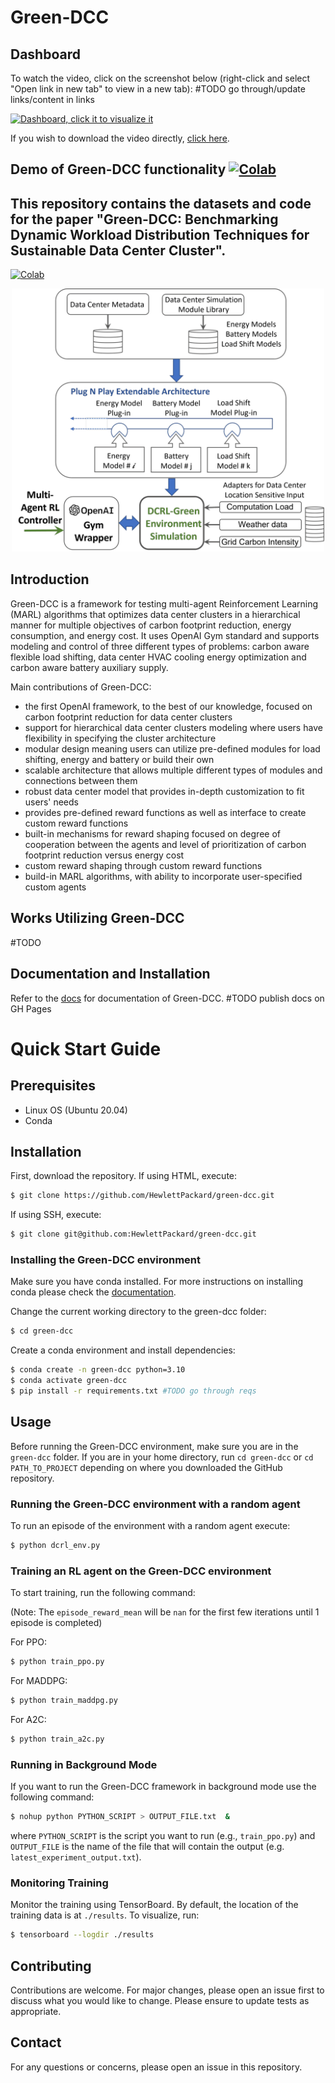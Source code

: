 # Green-DCC

## Dashboard

To watch the video, click on the screenshot below (right-click and select "Open link in new tab" to view in a new tab): #TODO go through/update links/content in links

[![Dashboard, click it to visualize it](media/DCRL_screenshot2.png)](https://www.dropbox.com/scl/fi/85gumlvjgbbk5kwjhee3i/Data-Center-Green-Dashboard-ver2.mp4?rlkey=w3mu21qqdk9asi826cjyyutzl&dl=0)

If you wish to download the video directly, [click here](https://www.dropbox.com/scl/fi/85gumlvjgbbk5kwjhee3i/Data-Center-Green-Dashboard-ver2.mp4?rlkey=w3mu21qqdk9asi826cjyyutzl&dl=1).


Demo of Green-DCC functionality
[![Colab](https://colab.research.google.com/assets/colab-badge.svg)](https://colab.research.google.com/drive/1XF92aR6nVYxENrviHeFyuRu0exKBb-nh?usp=sharing)
---

This repository contains the datasets and code for the paper "Green-DCC: Benchmarking Dynamic Workload Distribution Techniques for Sustainable Data Center Cluster".
---
[![Colab](https://colab.research.google.com/assets/colab-badge.svg)](https://colab.research.google.com/drive/1ldxlcG_prPw9U26alK9oRN2XvxrxNSDP?usp=sharing)


<p align="center">
  <img src="https://github.com/HewlettPackard/dc-rl/blob/main/sphinx/images/DCRL-sim1.png" align="centre" width="500" />
</p>

## Introduction
Green-DCC is a framework for testing multi-agent Reinforcement Learning (MARL) algorithms that optimizes data center clusters in a hierarchical manner for multiple objectives of carbon footprint reduction, energy consumption, and energy cost. It uses OpenAI Gym standard and supports modeling and control of three different types of problems: carbon aware flexible load shifting, data center HVAC cooling energy optimization and carbon aware battery auxiliary supply.

Main contributions of Green-DCC:

- the first OpenAI framework, to the best of our knowledge, focused on carbon footprint reduction for data center clusters
- support for hierarchical data center clusters modeling where users have flexibility in specifying the cluster architecture
- modular design meaning users can utilize pre-defined modules for load shifting, energy and battery or build their own 
- scalable architecture that allows multiple different types of modules and connections between them
- robust data center model that provides in-depth customization to fit users' needs 
- provides pre-defined reward functions as well as interface to create custom reward functions 
- built-in mechanisms for reward shaping focused on degree of cooperation between the agents and level of prioritization of carbon footprint reduction versus energy cost
- custom reward shaping through custom reward functions 
- build-in MARL algorithms, with ability to incorporate user-specified custom agents 


## Works Utilizing Green-DCC

#TODO

## Documentation and Installation
Refer to the [docs](https://hewlettpackard.github.io/green-dcc/) for documentation of Green-DCC. #TODO publish docs on GH Pages 

# Quick Start Guide

## Prerequisites
- Linux OS (Ubuntu 20.04)
- Conda


## Installation
First, download the repository. If using HTML, execute:
```bash
$ git clone https://github.com/HewlettPackard/green-dcc.git
```
If using SSH, execute:
```bash
$ git clone git@github.com:HewlettPackard/green-dcc.git
```
### Installing the Green-DCC environment 
Make sure you have conda installed. For more instructions on installing conda please check the [documentation](https://conda.io/projects/conda/en/latest/user-guide/install/linux.html#install-linux-silent).

Change the current working directory to the green-dcc folder:

```bash
$ cd green-dcc
```

Create a conda environment and install dependencies:
```bash
$ conda create -n green-dcc python=3.10
$ conda activate green-dcc
$ pip install -r requirements.txt #TODO go through reqs 
```

## Usage
Before running the Green-DCC environment, make sure you are in the ```green-dcc``` folder. If you are in your home directory, run ```cd green-dcc``` or ```cd PATH_TO_PROJECT``` depending on where you downloaded the GitHub repository. 

### Running the Green-DCC environment with a random agent
To run an episode of the environment with a random agent execute:
```bash
$ python dcrl_env.py
```

### Training an RL agent on the Green-DCC environment
To start training, run the following command:

(Note: The `episode_reward_mean` will be `nan` for the first few iterations until 1 episode is completed)

For PPO:
```bash
$ python train_ppo.py
```

For MADDPG:
```bash
$ python train_maddpg.py
```

For A2C:
```bash
$ python train_a2c.py
```

### Running in Background Mode
If you want to run the Green-DCC framework in background mode use the following command:

```bash
$ nohup python PYTHON_SCRIPT > OUTPUT_FILE.txt  &
```
where ```PYTHON_SCRIPT``` is the script you want to run (e.g., ```train_ppo.py```) and ```OUTPUT_FILE``` is the name of the file that will contain the output (e.g. ```latest_experiment_output.txt```).

### Monitoring Training
Monitor the training using TensorBoard. By default, the location of the training data is at ```./results```. To visualize, run:

```bash
$ tensorboard --logdir ./results
```

## Contributing
Contributions are welcome. For major changes, please open an issue first to discuss what you would like to change. Please ensure to update tests as appropriate.

## Contact
For any questions or concerns, please open an issue in this repository.
